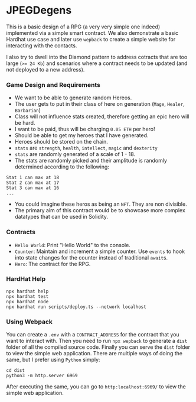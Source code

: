 # JPEGDegens

This is a basic design of a RPG (a very very simple one indeed) implemented via a simple smart contract. We also demonstrate a basic Hardhat use case and later use `wepback` to create a simple website for interacting with the contacts.

I also try to dwell into the Diamond pattern to address cotracts that are too large (`>= 24 Kb`) and scenarios where a contract needs to be updated (and not deployed to a new address).

### Game Design and Requirements

- We want to be able to generate random Hereos.
- The user gets to put in their class of here on generation (`Mage`, `Healer`, `Barbarian`)
- Class will not influence stats created, therefore getting an epic hero will be hard.
- I want to be paid, thus will be charging `0.05 ETH` per hero!
- Should be able to get my heroes that I have generated.
- Heroes should be stored on the chain.
- `stats` are `strength`, `health`, `intellect`, `magic` and `dexterity`
- `stats` are randomly generated of a scale of 1 - 18.
- The stats are randomly picked and their amplitude is randomly determined according to the following:

```
Stat 1 can max at 18
Stat 2 can max at 17
Stat 3 can max at 16
...
```

- You could imagine these heros as being an `NFT`. They are non divisible.
- The primary aim of this contract would be to showcase more complex datatypes that can be used in Solidity.

### Contracts

- `Hello World`: Print "Hello World" to the console.
- `Counter`: Maintain and increment a simple counter. Use `events` to hook into state changes for the counter instead of traditional `await`s.
- `Hero`: The contract for the RPG.

### HardHat Help

```shell
npx hardhat help
npx hardhat test
npx hardhat node
npx hardhat run scripts/deploy.ts --network localhost
```

### Using Webpack

You can create a `.env` with a `CONTRACT_ADDRESS` for the contract that you want to interact with. Then you need to run `npx wepback` to generate a `dist` folder of all the compiled source code. Finally you can serve the `dist` folder to view the simple web application. There are multiple ways of doing the same, but I prefer using `Python` simply:

```script
cd dist
python3 -m http.server 6969
```

After executing the same, you can go to `http:localhost:6969/` to view the simple web application.
